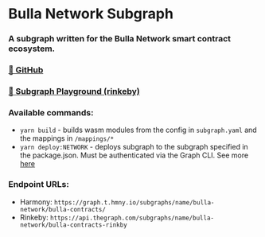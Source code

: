 # Bulla Network Subgraph

### A subgraph written for the Bulla Network smart contract ecosystem.

### [🔗 GitHub](https://github.com/bulla-network/bulla-network-subgraph)

### [🔗 Subgraph Playground (rinkeby)](https://thegraph.com/hosted-service/subgraph/bulla-network/bulla-contracts-rinkby)

### Available commands:

- `yarn build` - builds wasm modules from the config in `subgraph.yaml` and the mappings in `/mappings/*`
- `yarn deploy:NETWORK` - deploys subgraph to the subgraph specified in the package.json. Must be authenticated via the Graph CLI. See more [here](https://thegraph.com/docs/en/developer/quick-start/#4-deploy-to-the-subgraph-studio)

### Endpoint URLs:

- Harmony: `https://graph.t.hmny.io/subgraphs/name/bulla-network/bulla-contracts/`
- Rinkeby: `https://api.thegraph.com/subgraphs/name/bulla-network/bulla-contracts-rinkby`